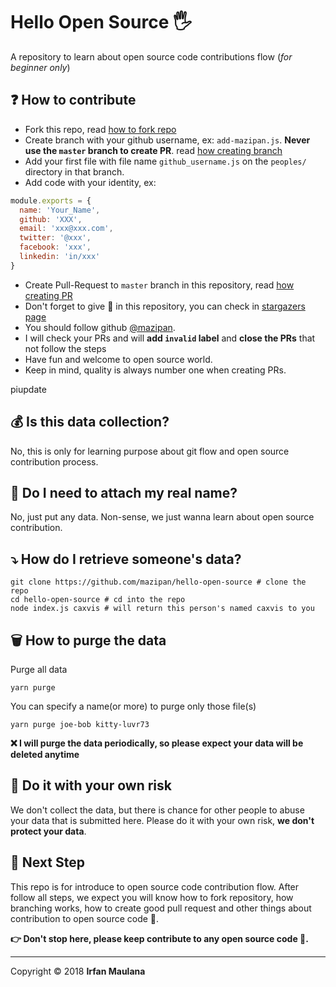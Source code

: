 ﻿# Hello Open Source 🖐️

A repository to learn about open source code contributions flow (*for beginner only*)

## ❓ How to contribute

+ Fork this repo, read [how to fork repo](https://help.github.com/articles/fork-a-repo/)
+ Create branch with your github username, ex: `add-mazipan.js`. **Never use the `master` branch to create PR**.
read [how creating branch](https://help.github.com/articles/creating-and-deleting-branches-within-your-repository/)
+ Add your first file with file name `github_username.js` on the `peoples/` directory in that branch.
+ Add code with your identity, ex:

```js 
module.exports = {
  name: 'Your_Name',
  github: 'XXX',
  email: 'xxx@xxx.com',
  twitter: '@xxx',
  facebook: 'xxx',
  linkedin: 'in/xxx'
}
```

+ Create Pull-Request to `master` branch in this repository, read [how creating PR](https://help.github.com/articles/creating-a-pull-request/)
+ Don't forget to give 🌟 in this repository, you can check in [stargazers page](https://github.com/mazipan/hello-open-source/stargazers)
+ You should follow github [@mazipan](https://github.com/mazipan).
+ I will check your PRs and will **add `invalid` label** and **close the PRs** that not follow the steps
+ Have fun and welcome to open source world.
+ Keep in mind, quality is always number one when creating PRs.

piupdate

## 💰 Is this data collection?

No, this is only for learning purpose about git flow and open source contribution process.

## 🥶 Do I need to attach my real name?

No, just put any data. Non-sense, we just wanna learn about open source contribution.

## ⤵️ How do I retrieve someone's data?

```shell
git clone https://github.com/mazipan/hello-open-source # clone the repo
cd hello-open-source # cd into the repo
node index.js caxvis # will return this person's named caxvis to you
```

## 🗑️ How to purge the data


Purge all data

```shell
yarn purge
```

You can specify a name(or more) to purge only those file(s)

```shell
yarn purge joe-bob kitty-luvr73
```

**❌ I will purge the data periodically, so please expect your data will be deleted anytime**

## 🙈 Do it with your own risk

We don't collect the data, but there is chance for other people to abuse your data that is submitted here. Please do it with your own risk, **we don't protect your data**.

## 🚶 Next Step

This repo is for introduce to open source code contribution flow.
After follow all steps, we expect you will know how to fork repository, how branching works, how to create good pull request and other things about contribution to open source code 🥳.


**👉 Don't stop here, please keep contribute to any open source code 🙏.**


------

Copyright © 2018 **Irfan Maulana**
